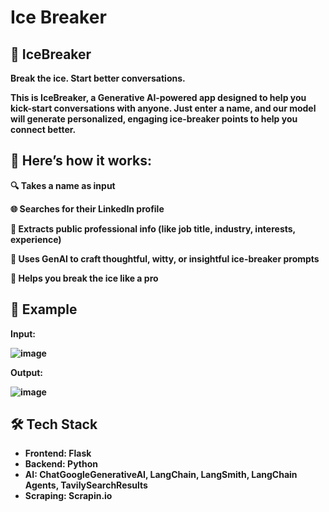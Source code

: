 # Ice Breaker

## 🧊 IceBreaker
<b>Break the ice. Start better conversations.<b>

This is IceBreaker, a Generative AI-powered app designed to help you kick-start conversations with anyone. Just enter a name, and our model will generate personalized, engaging ice-breaker points to help you connect better.

## 🚀 Here’s how it works:

🔍 Takes a name as input

🌐 Searches for their LinkedIn profile

📄 Extracts public professional info (like job title, industry, interests, experience)

💬 Uses GenAI to craft thoughtful, witty, or insightful ice-breaker prompts

🧊 Helps you break the ice like a pro

## 🌟 Example

Input: 

![image](https://github.com/user-attachments/assets/cb3932b0-1ab2-4cfd-920d-35d0b025cd6f)

Output: 

![image](https://github.com/user-attachments/assets/b219f757-1fb4-4475-991a-2588ae65cdca)

## 🛠️ Tech Stack

<ul>
  <li>Frontend: Flask</li>
  <li>Backend: Python</li>
  <li>AI: ChatGoogleGenerativeAI, LangChain, LangSmith, LangChain Agents, TavilySearchResults</li>
  <li>Scraping: Scrapin.io</li>
</ul>



